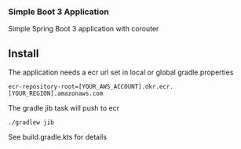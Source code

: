 ### Simple Boot 3 Application

Simple Spring Boot 3 application with corouter

## Install 

The application needs a ecr url set in local or global gradle.properties
```shell
ecr-repository-root=[YOUR_AWS_ACCOUNT].dkr.ecr.[YOUR_REGION].amazonaws.com
```
The gradle jib task will push to ecr
```shell
./gradlew jib
```

See build.gradle.kts for details